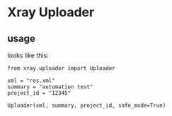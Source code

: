 # Xray Uploader

## usage

looks like this:
```
from xray.uploader import Uploader

xml = "res.xml"
summary = "automation test"
project_id = "12345"

Uploader(xml, summary, project_id, safe_mode=True)
```
